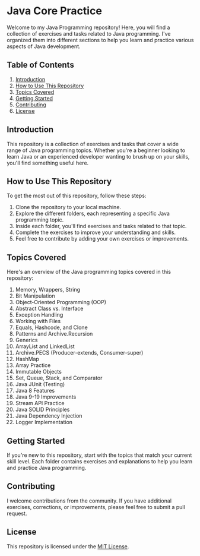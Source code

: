# Java Core Practice

Welcome to my Java Programming repository! Here, you will find a collection of exercises and tasks related to Java programming. I've organized them into different sections to help you learn and practice various aspects of Java development.

## Table of Contents

1. [Introduction](#introduction)
2. [How to Use This Repository](#how-to-use-this-repository)
3. [Topics Covered](#topics-covered)
4. [Getting Started](#getting-started)
5. [Contributing](#contributing)
6. [License](#license)

## Introduction

This repository is a collection of exercises and tasks that cover a wide range of Java programming topics. Whether you're a beginner looking to learn Java or an experienced developer wanting to brush up on your skills, you'll find something useful here.

## How to Use This Repository

To get the most out of this repository, follow these steps:

1. Clone the repository to your local machine.
2. Explore the different folders, each representing a specific Java programming topic.
3. Inside each folder, you'll find exercises and tasks related to that topic.
4. Complete the exercises to improve your understanding and skills.
5. Feel free to contribute by adding your own exercises or improvements.

## Topics Covered

Here's an overview of the Java programming topics covered in this repository:

1. Memory, Wrappers, String
2. Bit Manipulation
3. Object-Oriented Programming (OOP)
4. Abstract Class vs. Interface
5. Exception Handling
6. Working with Files
7. Equals, Hashcode, and Clone
8. Patterns and Archive.Recursion
9. Generics
10. ArrayList and LinkedList
11. Archive.PECS (Producer-extends, Consumer-super)
12. HashMap
13. Array Practice
14. Immutable Objects
15. Set, Queue, Stack, and Comparator
16. Java JUnit (Testing)
17. Java 8 Features
18. Java 9-19 Improvements
19. Stream API Practice
20. Java SOLID Principles
21. Java Dependency Injection
22. Logger Implementation

## Getting Started

If you're new to this repository, start with the topics that match your current skill level. Each folder contains exercises and explanations to help you learn and practice Java programming.

## Contributing

I welcome contributions from the community. If you have additional exercises, corrections, or improvements, please feel free to submit a pull request.

## License

This repository is licensed under the [MIT License](LICENSE).
